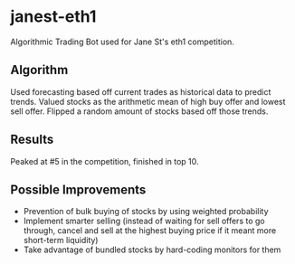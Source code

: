 # janest-eth1

Algorithmic Trading Bot used for Jane St's eth1 competition.

## Algorithm
Used forecasting based off current trades as historical data to predict trends. Valued stocks as the arithmetic mean of high buy offer and lowest sell offer. Flipped a random amount of stocks based off those trends.

## Results
Peaked at #5 in the competition, finished in top 10.

## Possible Improvements
* Prevention of bulk buying of stocks by using weighted probability
* Implement smarter selling (instead of waiting for sell offers to go through, cancel and sell at the highest buying price if it meant more short-term liquidity)
* Take advantage of bundled stocks by hard-coding monitors for them
